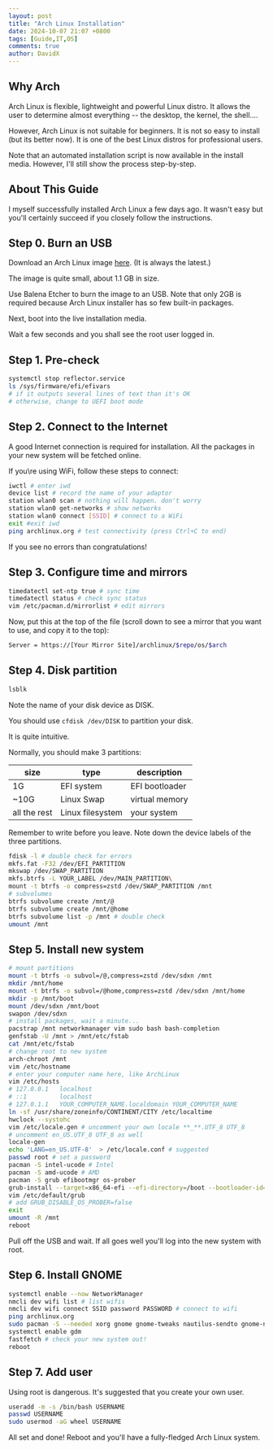 ```yaml
---
layout: post
title: "Arch Linux Installation"
date: 2024-10-07 21:07 +0800
tags: [Guide,IT,OS]
comments: true
author: DavidX
---
```

## Why Arch

Arch Linux is flexible, lightweight and powerful Linux distro. It allows the user to determine almost everything -- the desktop, the kernel, the shell....

However, Arch Linux is not suitable for beginners. It is not so easy to install (but its better now). It is one of the best Linux distros for professional users.

Note that an automated installation script is now available in the install media. However, I\'ll still show the process step-by-step.

## About This Guide

I myself successfully installed Arch Linux a few days ago. It wasn\'t easy but you\'ll certainly succeed if you closely follow the instructions.

## Step 0. Burn an USB

Download an Arch Linux image [here](https://geo.mirror.pkgbuild.com/iso/latest/archlinux-x86_64.iso). (It is always the latest.)

The image is quite small, about 1.1 GB in size.

Use Balena Etcher to burn the image to an USB. Note that only 2GB is required because Arch Linux installer has so few built-in packages.

Next, boot into the live installation media.

Wait a few seconds and you shall see the root user logged in.

## Step 1. Pre-check

```bash
systemctl stop reflector.service
ls /sys/firmware/efi/efivars
# if it outputs several lines of text than it's OK
# otherwise, change to UEFI boot mode
```

## Step 2. Connect to the Internet

A good Internet connection is required for installation. All the packages in your new system will be fetched online.

If you\re using WiFi, follow these steps to connect:

```bash
iwctl # enter iwd
device list # record the name of your adaptor
station wlan0 scan # nothing will happen. don't worry
station wlan0 get-networks # show networks
station wlan0 connect [SSID] # connect to a WiFi
exit #exit iwd
ping archlinux.org # test connectivity (press Ctrl+C to end)
```

If you see no errors than congratulations!

## Step 3. Configure time and mirrors

```bash
timedatectl set-ntp true # sync time
timedatectl status # check sync status
vim /etc/pacman.d/mirrorlist # edit mirrors
```

Now, put this at the top of the file (scroll down to see a mirror that you want to use, and copy it to the top):

```bash
Server = https://[Your Mirror Site]/archlinux/$repo/os/$arch
```

## Step 4. Disk partition

```bash
lsblk
```

Note the name of your disk device as DISK.

You should use `cfdisk /dev/DISK` to partition your disk.

It is quite intuitive.

Normally, you should make 3 partitions:

| size         | type             | description    |
| ------------ | ---------------- | -------------- |
| 1G           | EFI system       | EFI bootloader |
| ~10G         | Linux Swap       | virtual memory |
| all the rest | Linux filesystem | your system    |

Remember to write before you leave. Note down the device labels of the three partitions.

```bash
fdisk -l # double check for errors
mkfs.fat -F32 /dev/EFI_PARTITION
mkswap /dev/SWAP_PARTITION
mkfs.btrfs -L YOUR_LABEL /dev/MAIN_PARTITION\
mount -t btrfs -o compress=zstd /dev/SWAP_PARTITION /mnt
# subvolumes
btrfs subvolume create /mnt/@
btrfs subvolume create /mnt/@home
btrfs subvolume list -p /mnt # double check
umount /mnt
```

## Step 5. Install new system

```bash
# mount partitions
mount -t btrfs -o subvol=/@,compress=zstd /dev/sdxn /mnt
mkdir /mnt/home
mount -t btrfs -o subvol=/@home,compress=zstd /dev/sdxn /mnt/home
mkdir -p /mnt/boot
mount /dev/sdxn /mnt/boot
swapon /dev/sdxn
# install packages, wait a minute...
pacstrap /mnt networkmanager vim sudo bash bash-completion
genfstab -U /mnt > /mnt/etc/fstab
cat /mnt/etc/fstab
# change root to new system
arch-chroot /mnt
vim /etc/hostname
# enter your computer name here, like ArchLinux
vim /etc/hosts
# 127.0.0.1   localhost
# ::1         localhost
# 127.0.1.1   YOUR_COMPUTER_NAME.localdomain YOUR_COMPUTER_NAME
ln -sf /usr/share/zoneinfo/CONTINENT/CITY /etc/localtime
hwclock --systohc
vim /etc/locale.gen # uncomment your own locale **_**.UTF_8 UTF_8
# uncomment en_US.UTF_8 UTF_8 as well
locale-gen
echo 'LANG=en_US.UTF-8'  > /etc/locale.conf # suggested
passwd root # set a password
pacman -S intel-ucode # Intel
pacman -S amd-ucode # AMD
pacman -S grub efibootmgr os-prober
grub-install --target=x86_64-efi --efi-directory=/boot --bootloader-id=ARCH # install GRUB bootloader
vim /etc/default/grub
# add GRUB_DISABLE_OS_PROBER=false
exit
umount -R /mnt
reboot
```
Pull off the USB and wait.
If all goes well you\'ll log into the new system with root.

## Step 6. Install GNOME

```bash
systemctl enable --now NetworkManager
nmcli dev wifi list # list wifis
nmcli dev wifi connect SSID password PASSWORD # connect to wifi
ping archlinux.org
sudo pacman -S --needed xorg gnome gnome-tweaks nautilus-sendto gnome-nettool gnome-usage gnome gnome-multi-writer adwaita-icon-theme xdg-user-dirs-gtk fwupd arc-gtk-theme seahosrse gdm archlinux-wallpaper fastfetch
systemctl enable gdm
fastfetch # check your new system out!
reboot
```

## Step 7. Add user

Using root is dangerous. It\'s suggested that you create your own user.
```bash
useradd -m -s /bin/bash USERNAME
passwd USERNAME
sudo usermod -aG wheel USERNAME
```
All set and done! Reboot and you\'ll have a fully-fledged Arch Linux system.